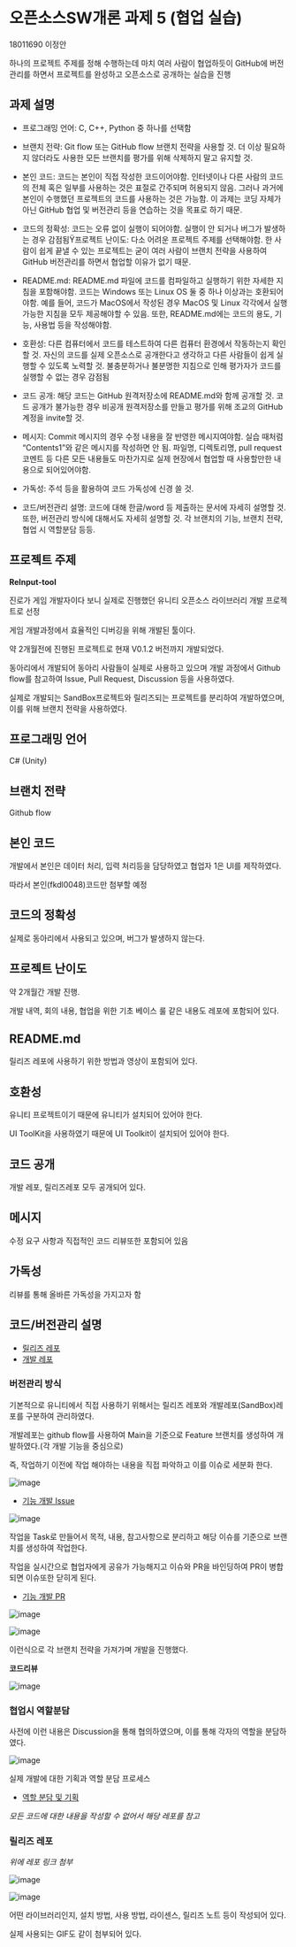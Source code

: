 # 오픈소스SW개론 과제 5 (협업 실습)

18011690 이정안

하나의 프로젝트 주제를 정해 수행하는데 마치 여러 사람이 협업하듯이 GitHub에 버전관리를 하면서 프로젝트를 완성하고 오픈소스로 공개하는 실습을 진행

## 과제 설명

- 프로그래밍 언어: C, C++, Python 중 하나를 선택함

- 브랜치 전략: Git flow 또는 GitHub flow 브랜치 전략을 사용할 것. 더 이상 필요하지 않더라도 사용한 모든 브랜치를 평가를 위해 삭제하지 말고 유지할 것.

- 본인 코드: 코드는 본인이 직접 작성한 코드이어야함. 인터넷이나 다른 사람의 코드의 전체 혹은 일부를 사용하는 것은 표절로 간주되며 허용되지 않음. 그러나 과거에 본인이 수행했던 프로젝트의 코드를 사용하는 것은 가능함. 이 과제는 코딩 자체가 아닌 GitHub 협업 및 버전관리 등을 연습하는 것을 목표로 하기 때문.

- 코드의 정확성: 코드는 오류 없이 실행이 되어야함. 실행이 안 되거나 버그가 발생하는 경우 감점됨Ÿ프로젝트 난이도: 다소 어려운 프로젝트 주제를 선택해야함. 한 사람이 쉽게 끝낼 수 있는 프로젝트는 굳이 여러 사람이 브랜치 전략을 사용하여 GitHub 버전관리를 하면서 협업할 이유가 없기 때문.

- README.md: README.md 파일에 코드를 컴파일하고 실행하기 위한 자세한 지침을 포함해야함. 코드는 Windows 또는 Linux OS 둘 중 하나 이상과는 호환되어야함. 예를 들어, 코드가 MacOS에서 작성된 경우 MacOS 및 Linux 각각에서 실행 가능한 지침을 모두 제공해야할 수 있음. 또한, README.md에는 코드의 용도, 기능, 사용법 등을 작성해야함.

- 호환성: 다른 컴퓨터에서 코드를 테스트하여 다른 컴퓨터 환경에서 작동하는지 확인할 것. 자신의 코드를 실제 오픈소스로 공개한다고 생각하고 다른 사람들이 쉽게 실행할 수 있도록 노력할 것. 불충분하거나 불분명한 지침으로 인해 평가자가 코드를 실행할 수 없는 경우 감점됨

- 코드 공개: 해당 코드는 GitHub 원격저장소에 README.md와 함께 공개할 것. 코드 공개가 불가능한 경우 비공개 원격저장소를 만들고 평가를 위해 조교의 GitHub 계정을 invite할 것.

- 메시지: Commit 메시지의 경우 수정 내용을 잘 반영한 메시지여야함. 실습 때처럼 “Contents1”와 같은 메시지를 작성하면 안 됨. 파일명, 디렉토리명, pull request 코멘트 등 다른 모든 내용들도 마찬가지로 실제 현장에서 협업할 때 사용할만한 내용으로 되어있어야함.

- 가독성: 주석 등을 활용하여 코드 가독성에 신경 쓸 것.

- 코드/버전관리 설명: 코드에 대해 한글/word 등 제출하는 문서에 자세히 설명할 것. 또한, 버전관리 방식에 대해서도 자세히 설명할 것. 각 브랜치의 기능, 브랜치 전략, 협업 시 역할분담 등등.

## 프로젝트 주제  

**ReInput-tool**

진로가 게임 개발자이다 보니 실제로 진행했던 유니티 오픈소스 라이브러리 개발 프로젝트로 선정

게임 개발과정에서 효율적인 디버깅을 위해 개발된 툴이다.

약 2개월전에 진행된 프로젝트로 현재 V0.1.2 버전까지 개발되었다.

동아리에서 개발되어 동아리 사람들이 실제로 사용하고 있으며 개발 과정에서 Github flow를 참고하여 Issue, Pull Request, Discussion 등을 사용하였다.

실제로 개발되는 SandBox프로젝트와 릴리즈되는 프로젝트를 분리하여 개발하였으며, 이를 위해 브랜치 전략을 사용하였다.

## 프로그래밍 언어

C# (Unity)

## 브랜치 전략

Github flow

## 본인 코드

개발에서 본인은 데이터 처리, 입력 처리등을 담당하였고 협업자 1은 UI를 제작하였다.

따라서 본인(fkdl0048)코드만 첨부할 예정

## 코드의 정확성

실제로 동아리에서 사용되고 있으며, 버그가 발생하지 않는다.

## 프로젝트 난이도

약 2개월간 개발 진행.

개발 내역, 회의 내용, 협업을 위한 기초 베이스 룰 같은 내용도 레포에 포함되어 있다.

## README.md

릴리즈 레포에 사용하기 위한 방법과 영상이 포함되어 있다.

## 호환성

유니티 프로젝트이기 때문에 유니티가 설치되어 있어야 한다.

UI ToolKit을 사용하였기 때문에 UI Toolkit이 설치되어 있어야 한다.

## 코드 공개

개발 레포, 릴리즈레포 모두 공개되어 있다.

## 메시지

수정 요구 사항과 직접적인 코드 리뷰또한 포함되어 있음

## 가독성

리뷰를 통해 올바른 가독성을 가지고자 함

## 코드/버전관리 설명

- [릴리즈 레포](https://github.com/BRIDGE-DEV/ReInput-tool)
- [개발 레포](https://github.com/BRIDGE-DEV/Unity_Custom_Editor_Study)

### 버전관리 방식

기본적으로 유니티에서 직접 사용하기 위해서는 릴리즈 레포와 개발레포(SandBox)레포를 구분하여 관리하였다.

개발레포는 github flow를 사용하여 Main을 기준으로 Feature 브랜치를 생성하여 개발하였다.(각 개발 기능을 중심으로)

즉, 작업하기 이전에 작업 해야하는 내용을 직접 파악하고 이를 이슈로 세분화 한다.

![image](https://github.com/fkdl0048/ToDo/assets/84510455/72e1bce5-a1ed-4461-bbb9-d961cdb51667)

- [기능 개발 Issue](https://github.com/BRIDGE-DEV/Unity_Custom_Editor_Study/issues/6)

![image](https://github.com/BRIDGE-DEV/Unity_Custom_Editor_Study/assets/84510455/c8cc0df7-1299-4d1b-a893-bffcc94a00b0)

작업을 Task로 만들어서 목적, 내용, 참고사항으로 분리하고 해당 이슈를 기준으로 브랜치를 생성하여 작업한다.

작업을 실시간으로 협업자에게 공유가 가능해지고 이슈와 PR을 바인딩하여 PR이 병합되면 이슈또한 닫히게 된다.

- [기능 개발 PR](https://github.com/BRIDGE-DEV/Unity_Custom_Editor_Study/pull/8)

![image](https://github.com/BRIDGE-DEV/Unity_Custom_Editor_Study/assets/84510455/154fe070-3f1e-486e-b05d-dcb58313a863)

![image](https://github.com/BRIDGE-DEV/Unity_Custom_Editor_Study/assets/84510455/bfa996da-83fb-45e0-944f-975e7af63059)

이런식으로 각 브랜치 전략을 가져가며 개발을 진행했다.

**코드리뷰**

![image](https://github.com/fkdl0048/ToDo/assets/84510455/4256bd5c-03eb-4f1d-be51-8ec29464bff2)

### 협업시 역할분담

사전에 이런 내용은 Discussion을 통해 협의하였으며, 이를 통해 각자의 역할을 분담하였다.

![image](https://github.com/BRIDGE-DEV/Unity_Custom_Editor_Study/assets/84510455/f878001e-dcc0-4320-a0d0-0f9675e4acb6)

실제 개발에 대한 기획과 역할 분담 프로세스

- [역할 분담 및 기획](https://github.com/BRIDGE-DEV/Unity_Custom_Editor_Study/discussions/3)

*모든 코드에 대한 내용을 작성할 수 없어서 해당 레포를 참고*

### 릴리즈 레포

*위에 레포 링크 첨부*

![image](https://github.com/fkdl0048/ToDo/assets/84510455/a847034e-c48e-4ee0-94fc-8dc9b317049d)

![image](https://github.com/fkdl0048/ToDo/assets/84510455/2883dde7-0818-411d-9c15-fef341815fba)

어떤 라이브러리인지, 설치 방법, 사용 방법, 라이센스, 릴리즈 노트 등이 작성되어 있다.

실제 사용되는 GIF도 같이 첨부되어 있다.
